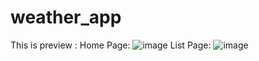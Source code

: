 # weather_app


This is preview : 
Home Page:
![image](https://github.com/fakerthangnguyen/WeatherApp/assets/112310851/c928491e-d1fd-455d-8b97-c2ca06aeffc1)
List Page:
![image](https://github.com/fakerthangnguyen/WeatherApp/assets/112310851/e4f91039-6bb4-4dcf-b847-6b6e9c271e14)


